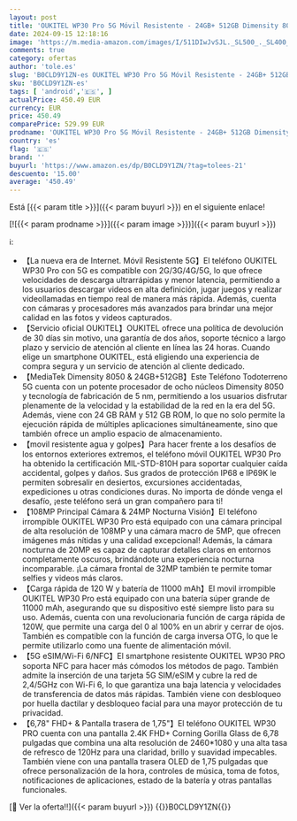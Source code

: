 ```yaml
---
layout: post
title: 'OUKITEL WP30 Pro 5G Móvil Resistente - 24GB+ 512GB Dimensity 8050  120W/11000mAh Batería  Android 13 Movil Todoterreno  6.78" FHD+ 120Hz  108MP+20MP Night Vision  eSIM/Wi-Fi 6/NFC/GPS/OTG'
date: 2024-09-15 12:18:16
image: 'https://m.media-amazon.com/images/I/511DIwJvSJL._SL500_._SL400_.jpg'
comments: true
category: ofertas
author: 'tole.es'
slug: 'B0CLD9Y1ZN-es OUKITEL WP30 Pro 5G Móvil Resistente - 24GB+ 512GB...'
sku: 'B0CLD9Y1ZN-es'
tags: [ 'android','🇪🇸', ]
actualPrice: 450.49 EUR
currency: EUR
price: 450.49
comparePrice: 529.99 EUR
prodname: 'OUKITEL WP30 Pro 5G Móvil Resistente - 24GB+ 512GB Dimensity 8050  120W/11000mAh Batería  Android 13 Movil Todoterreno  6.78" FHD+ 120Hz  108MP+20MP Night Vision  eSIM/Wi-Fi 6/NFC/GPS/OTG'
country: 'es'
flag: '🇪🇸'
brand: ''
buyurl: 'https://www.amazon.es/dp/B0CLD9Y1ZN/?tag=tolees-21'
descuento: '15.00'
average: '450.49'
---
```


Está [{{< param title >}}]({{< param buyurl >}}) en el siguiente enlace!

[![{{< param prodname >}}]({{< param image >}})]({{< param buyurl >}})

ℹ️:

- 【La nueva era de Internet. Móvil Resistente 5G】El teléfono OUKITEL WP30 Pro con 5G es compatible con 2G/3G/4G/5G, lo que ofrece velocidades de descarga ultrarrápidas y menor latencia, permitiendo a los usuarios descargar videos en alta definición, jugar juegos y realizar videollamadas en tiempo real de manera más rápida. Además, cuenta con cámaras y procesadores más avanzados para brindar una mejor calidad en las fotos y videos capturados.
- 【Servicio oficial OUKITEL】OUKITEL ofrece una política de devolución de 30 días sin motivo, una garantía de dos años, soporte técnico a largo plazo y servicio de atención al cliente en línea las 24 horas. Cuando elige un smartphone OUKITEL, está eligiendo una experiencia de compra segura y un servicio de atención al cliente dedicado.
- 【MediaTek Dimensity 8050 & 24GB+512GB】Este Teléfono Todoterreno 5G cuenta con un potente procesador de ocho núcleos Dimensity 8050 y tecnología de fabricación de 5 nm, permitiendo a los usuarios disfrutar plenamente de la velocidad y la estabilidad de la red en la era del 5G. Además, viene con 24 GB RAM y 512 GB ROM, lo que no solo permite la ejecución rápida de múltiples aplicaciones simultáneamente, sino que también ofrece un amplio espacio de almacenamiento.
- 【movil resistente agua y golpes】Para hacer frente a los desafíos de los entornos exteriores extremos, el teléfono móvil OUKITEL WP30 Pro ha obtenido la certificación MIL-STD-810H para soportar cualquier caída accidental, golpes y daños. Sus grados de protección IP68 e IP69K le permiten sobresalir en desiertos, excursiones accidentadas, expediciones u otras condiciones duras. No importa de dónde venga el desafío, ¡este teléfono será un gran compañero para ti!
- 【108MP Principal Cámara & 24MP Nocturna Visión】El teléfono irrompible OUKITEL WP30 Pro está equipado con una cámara principal de alta resolución de 108MP y una cámara macro de 5MP, que ofrecen imágenes más nítidas y una calidad excepcional! Además, la cámara nocturna de 20MP es capaz de capturar detalles claros en entornos completamente oscuros, brindándote una experiencia nocturna incomparable. ¡La cámara frontal de 32MP también te permite tomar selfies y videos más claros.
- 【Carga rápida de 120 W y batería de 11000 mAh】El movil irrompible OUKITEL WP30 Pro está equipado con una batería súper grande de 11000 mAh, asegurando que su dispositivo esté siempre listo para su uso. Además, cuenta con una revolucionaria función de carga rápida de 120W, que permite una carga del 0 al 100% en un abrir y cerrar de ojos. También es compatible con la función de carga inversa OTG, lo que le permite utilizarlo como una fuente de alimentación móvil.
- 【5G eSIM/Wi-Fi 6/NFC】El smartphone resistente OUKITEL WP30 PRO soporta NFC para hacer más cómodos los métodos de pago. También admite la inserción de una tarjeta 5G SIM/eSIM y cubre la red de 2,4/5GHz con Wi-Fi 6, lo que garantiza una baja latencia y velocidades de transferencia de datos más rápidas. También viene con desbloqueo por huella dactilar y desbloqueo facial para una mayor protección de tu privacidad.
- 【6,78" FHD+ & Pantalla trasera de 1,75"】El teléfono OUKITEL WP30 PRO cuenta con una pantalla 2.4K FHD+ Corning Gorilla Glass de 6,78 pulgadas que combina una alta resolución de 2460*1080 y una alta tasa de refresco de 120Hz para una claridad, brillo y suavidad impecables. También viene con una pantalla trasera OLED de 1,75 pulgadas que ofrece personalización de la hora, controles de música, toma de fotos, notificaciones de aplicaciones, estado de la batería y otras pantallas funcionales.

[🛒 Ver la oferta!!]({{< param buyurl >}})
{{<world>}}B0CLD9Y1ZN{{</world>}}
